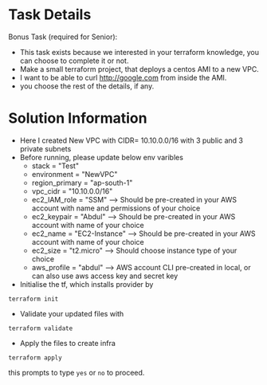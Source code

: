 # Task Details
Bonus Task (required for Senior):
- This task exists because we interested in your terraform knowledge, you can choose to complete it
or not.
- Make a small terraform project, that deploys a centos AMI to a new VPC.
- I want to be able to curl http://google.com from inside the AMI.
- you choose the rest of the details, if any.


# Solution Information

- Here I created New VPC with CIDR= 10.10.0.0/16 with 3 public and 3 private subnets
- Before running, please update below env varibles
    - stack = "Test"
    - environment = "NewVPC"
    - region_primary = "ap-south-1"
    - vpc_cidr = "10.10.0.0/16"
    - ec2_IAM_role = "SSM" --> Should be pre-created in your AWS account with name and permissions of your choice
    - ec2_keypair = "Abdul" --> Should be pre-created in your AWS account with name of your choice
    - ec2_name = "EC2-Instance" --> Should be pre-created in your AWS account with name of your choice
    - ec2_size = "t2.micro" --> Should choose instance type of your choice
    - aws_profile = "abdul" --> AWS account CLI pre-created in local, or can also use aws access key and secret key
- Initialise the tf, which installs provider by
```
terraform init
```
- Validate your updated files with
```
terraform validate
```
- Apply the files to create infra
```
terraform apply
``` 
this prompts to type `yes` or `no` to proceed.